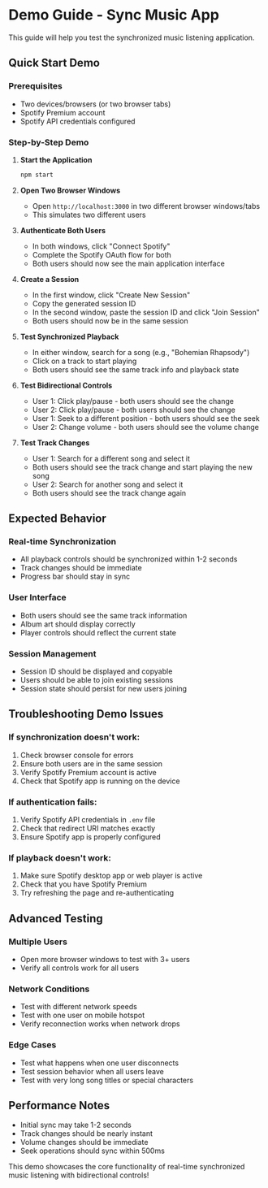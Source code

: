 # Demo Guide - Sync Music App

This guide will help you test the synchronized music listening application.

## Quick Start Demo

### Prerequisites
- Two devices/browsers (or two browser tabs)
- Spotify Premium account
- Spotify API credentials configured

### Step-by-Step Demo

1. **Start the Application**
   ```bash
   npm start
   ```

2. **Open Two Browser Windows**
   - Open `http://localhost:3000` in two different browser windows/tabs
   - This simulates two different users

3. **Authenticate Both Users**
   - In both windows, click "Connect Spotify"
   - Complete the Spotify OAuth flow for both
   - Both users should now see the main application interface

4. **Create a Session**
   - In the first window, click "Create New Session"
   - Copy the generated session ID
   - In the second window, paste the session ID and click "Join Session"
   - Both users should now be in the same session

5. **Test Synchronized Playback**
   - In either window, search for a song (e.g., "Bohemian Rhapsody")
   - Click on a track to start playing
   - Both users should see the same track info and playback state

6. **Test Bidirectional Controls**
   - User 1: Click play/pause - both users should see the change
   - User 2: Click play/pause - both users should see the change
   - User 1: Seek to a different position - both users should see the seek
   - User 2: Change volume - both users should see the volume change

7. **Test Track Changes**
   - User 1: Search for a different song and select it
   - Both users should see the track change and start playing the new song
   - User 2: Search for another song and select it
   - Both users should see the track change again

## Expected Behavior

### Real-time Synchronization
- All playback controls should be synchronized within 1-2 seconds
- Track changes should be immediate
- Progress bar should stay in sync

### User Interface
- Both users should see the same track information
- Album art should display correctly
- Player controls should reflect the current state

### Session Management
- Session ID should be displayed and copyable
- Users should be able to join existing sessions
- Session state should persist for new users joining

## Troubleshooting Demo Issues

### If synchronization doesn't work:
1. Check browser console for errors
2. Ensure both users are in the same session
3. Verify Spotify Premium account is active
4. Check that Spotify app is running on the device

### If authentication fails:
1. Verify Spotify API credentials in `.env` file
2. Check that redirect URI matches exactly
3. Ensure Spotify app is properly configured

### If playback doesn't work:
1. Make sure Spotify desktop app or web player is active
2. Check that you have Spotify Premium
3. Try refreshing the page and re-authenticating

## Advanced Testing

### Multiple Users
- Open more browser windows to test with 3+ users
- Verify all controls work for all users

### Network Conditions
- Test with different network speeds
- Test with one user on mobile hotspot
- Verify reconnection works when network drops

### Edge Cases
- Test what happens when one user disconnects
- Test session behavior when all users leave
- Test with very long song titles or special characters

## Performance Notes

- Initial sync may take 1-2 seconds
- Track changes should be nearly instant
- Volume changes should be immediate
- Seek operations should sync within 500ms

This demo showcases the core functionality of real-time synchronized music listening with bidirectional controls! 